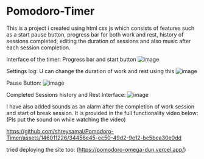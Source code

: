 # Pomodoro-Timer
This is a project i created using html css js which consists of features such as a start pause button, progress bar for both work and rest, history of sessions completed, editing the duration of sessions and also music after each session completion.

Interface of the timer: Progress bar and start button
![image](https://github.com/shreysamal/Pomodoro-Timer/assets/146011226/a084aaf8-15d7-41f5-87bc-f072b72acc90)

Settings log: U can change the duration of work and rest using this
![image](https://github.com/shreysamal/Pomodoro-Timer/assets/146011226/74c65551-9a0d-453c-8812-340e162788e9)

Pause Button:
![image](https://github.com/shreysamal/Pomodoro-Timer/assets/146011226/59305515-3845-4ea4-8d60-c75c5cc7dac9)

Completed Sessions history and Rest Interface:
![image](https://github.com/shreysamal/Pomodoro-Timer/assets/146011226/d2db1790-d3db-4ca4-8d8a-3e42589c87a0)


I have also added sounds as an alarm after the completion of work session and start of break session. It is provided in the full functionality video below:
(Pls put the sound on while watching the video)


https://github.com/shreysamal/Pomodoro-Timer/assets/146011226/34456e45-ec50-49d2-9e12-bc5bea30e0dd


tried deploying the site too: (https://pomodoro-omega-dun.vercel.app/)
